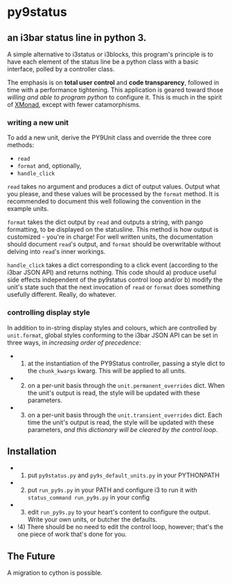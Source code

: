 # py9status
## an i3bar status line in python 3.

A simple alternative to i3status or i3blocks, this program's principle is to have each element of the status line be a python class with a basic interface, polled by a controller class.

The emphasis is on **total user control** and **code transparency**, followed in time with a performance tightening. This application is geared toward those *willing and able to program python* to configure it. This is much in the spirit of [XMonad](http://xmonad.org/), except with fewer catamorphisms.

### writing a new unit

To add a new unit, derive the PY9Unit class and override the three core methods:
- `read`
- `format`
and, optionally,
- `handle_click`

`read` takes no argument and produces a dict of output values. Output what you please, and these values will be processed by the `format` method. It is recommended to document this well following the convention in the example units.

`format` takes the dict output by `read` and outputs a string, with pango formatting, to be displayed on the statusline. This method is how output is customized - you're in charge! For well written units, the documentation should document `read`'s output, and `format` should be overwritable without delving into `read`'s inner workings.

`handle_click` takes a dict corresponding to a click event (according to the i3bar JSON API) and returns nothing. This code should a) produce useful side effects independent of the py9status control loop and/or b) modify the unit's state such that the next invocation of `read` or `format` does something usefully different. Really, do whatever.

### controlling display style

In addition to in-string display styles and colours, which are controlled by `unit.format`, global styles conforming to the i3bar JSON API can be set in three ways, in *increasing order of precedence*:

- 1) at the instantiation of the PY9Status controller, passing a style dict to the `chunk_kwargs` kwarg. This will be applied to all units.
- 2) on a per-unit basis through the `unit.permanent_overrides` dict. When the unit's output is read, the style will be updated with these parameters.
- 3) on a per-unit basis through the `unit.transient_overrides` dict. Each time the unit's output is read, the style will be updated with these parameters, *and this dictionary will be cleared by the control loop*.

## Installation

- 1) put `py9status.py` and `py9s_default_units.py` in your PYTHONPATH
- 2) put `run_py9s.py` in your PATH and configure i3 to run it with `status_command run_py9s.py` in your config
- 3) edit `run_py9s.py` to your heart's content to configure the output. Write your own units, or butcher the defaults.
- !4) There should be no need to edit the control loop, however; that's the one piece of work that's done for you.

## The Future

A migration to cython is possible.
